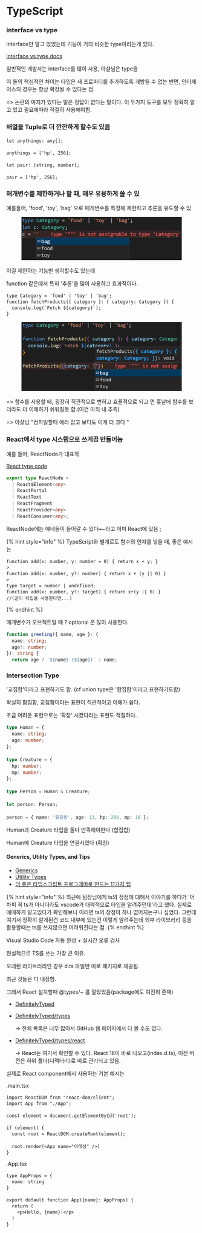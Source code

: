 # TypeScript

### interface vs type

interface만 알고 있었는데 기능이 거의 비슷한 type이라는게 있다.

[interface vs type docs](https://www.typescriptlang.org/ko/docs/handbook/2/everyday-types.html#%ED%83%80%EC%9E%85-%EB%B3%84%EC%B9%AD%EA%B3%BC-%EC%9D%B8%ED%84%B0%ED%8E%98%EC%9D%B4%EC%8A%A4%EC%9D%98-%EC%B0%A8%EC%9D%B4%EC%A0%90)

일반적인 개발자는 interface를 많이 사용, 아샬님은 type을

이 둘의 핵심적인 차이는 타입은 새 프로퍼티를 추가하도록 개방될 수 없는 반면, 인터페이스의 경우는 항상 확장될 수 있다는 점.

\=> 논란의 여지가 있다는 말은 정답이 없다는 말이다. 이 두가지 도구를 모두 정확히 알고 있고 필요에따라 적절히 사용해야함.



### 배열을 Tuple로 더 깐깐하게 할수도 있음

```
let anythings: any[];

anythings = ['hp', 256];

let pair: [string, number];

pair = ['hp', 256];
```



### 매개변수를 제한하거나 할 때, 매우 유용하게 쓸 수 있

예를들어, 'food', 'toy', 'bag' 으로 매개변수를 특정해 제한하고 추론을 유도할 수 있

<figure><img src="../.gitbook/assets/image.png" alt=""><figcaption></figcaption></figure>

이걸 제한하는 기능만 생각할수도 있는데

function 같은데서 특히 '추론'을 많이 사용하고 효과적이다.

```
type Category = 'food' | 'toy' | 'bag';
function fetchProducts({ category }: { category: Category }) {
  console.log(`Fetch ${category}`);
}
```

<figure><img src="../.gitbook/assets/image (3).png" alt=""><figcaption></figcaption></figure>

\=> 함수를 사용할 때, 굉장히 직관적으로 변하고 효율적으로 되고 먼 훗날에 함수를 보더라도 더 이해하기 쉬워질듯 함.(이건 아직 내 추측)

\=> 아샬님 "컴파일할때 에러 잡고 보다도 이게 더 크다 "



### React에서 type 시스템으로  쓰게끔 만들어놈

예를 들어, ReactNode가 대표적

[React type code](https://github.com/facebook/react/blob/main/packages/shared/ReactTypes.js)

```typescript
export type ReactNode =
  | React$Element<any>
  | ReactPortal
  | ReactText
  | ReactFragment
  | ReactProvider<any>
  | ReactConsumer<any>;
```

ReactNode에는 얘네들이 들어갈 수 있다~~\~~~\~라고 이미 React에 있음 ;



{% hint style="info" %}
TypeScript와 별개로도 함수의 인자를 넣을 때, 좋은 예시는&#x20;

```tsx
function add(x: number, y: number = 0) { return x + y; }
>
function add(x: number, y?: number) { return x + (y || 0) }
>
type target = number | undefined;
function add(x: number, y?: target) { return x+(y || 0) }
//(굳이 타입을 사용한다면...)
```
{% endhint %}

매개변수가 오브젝트일 때 ? optional 은 많이 사용한다.

```typescript
function greeting({ name, age }: {
  name: string;
  age?: number;  
}): string {
  return age ? `${name} (${age})` : name;
```



### Intersection Type

'교집합'이라고 표현하기도 함. (cf union type은 '합집합'이라고 표현하기도함)

확실히 합집합, 교집합이라는 표현이 직관적이고 이해가 쉽다.



조금 어려운 표현으로는 '확장' 시켰다라는 표현도 적절하다.

```typescript
type Human = {
  name: string;
  age: number;
};

type Creature = {
  hp: number;
  mp: number;
};

type Person = Human & Creature;

let person: Person;

person = { name: '홍길동', age: 13, hp: 256, mp: 16 };
```

Human과 Creature 타입을 둘다 만족해야한다 (합집합)

Human에 Creature 타입을 연결시켰다 (확장)

#### Generics, Utility Types, and Tips

* [Generics](https://www.typescriptlang.org/docs/handbook/2/generics.html)
* [Utility Types](https://www.typescriptlang.org/docs/handbook/utility-types.html)
* [더 좋은 타입스크립트 프로그래머로 만드는 11가지 팁](https://velog.io/@lky5697/11-tips-that-help-you-become-a-better-typescript-programmer)



{% hint style="info" %}
최근에 팀장님에게 ts의 장점에 대해서 이야기를 하다가 '어차피 꼭 ts가 아니더라도 vscode가 대략적으로 타입을 알려주던데'라고 했다. 실제로 애매하게 알고있다가 확인해보니 이러면 ts의 장점이 하나 없어지는구나 싶었다. 그런데 여기서 정확히 알게된건 코드 내부에 있는건 이렇게 알려주는데 외부 라이브러리 등을 활용할때는 ts를    쓰지않으면 어려워진다는 점.
{% endhint %}



Visual Studio Code 자동 완성 + 실시간 오류 검사

현실적으로 TS를 쓰는 가장 큰 이유.

오래된 라이브러리인 경우 d.ts 파일만 따로 패키지로 제공됨.&#x20;

최근 것들은 다 내장함.

그래서 React 설치할때 @types/\~ 를 깔았었음(package에도 여전히 존재)

* [DefinitelyTyped](https://github.com/DefinitelyTyped/DefinitelyTyped)
*   [DefinitelyTyped/types](https://github.com/DefinitelyTyped/DefinitelyTyped/tree/master/types)

    → 전체 목록은 너무 많아서 GitHub 웹 페이지에서 다 볼 수도 없다.
*   [DefinitelyTyped/types/react](https://github.com/DefinitelyTyped/DefinitelyTyped/tree/master/types/react)

    → React는 여기서 확인할 수 있다. React 18이 바로 나오고(index.d.ts), 이전 버전은 하위 폴더(디렉터리)로 따로 관리되고 있음.



실제로 React component에서 사용하는 기본  예시는&#x20;

.main.tsx

```tsx
import ReactDOM from "react-dom/client";
import App from "./App";

const element = document.getElementById('root');

if (element) {
  const root = ReactDOM.createRoot(element);

  root.render(<App name="이태성" />)
}
```

.App.tsx

```
type AppProps = {
  name: string
}

export default function App({name}: AppProps) {
  return (
    <p>Hello, {name}!</p>
  )
}
```





